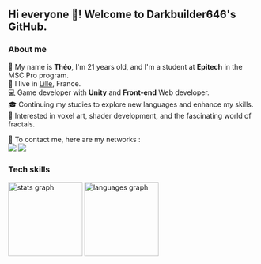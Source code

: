 ## Hi everyone 👋! Welcome to Darkbuilder646's GitHub.

### About me
<p>
  🧑 My name is <strong>Théo</strong>, I'm 21 years old, and I'm a student at <strong>Epitech</strong> in the MSC Pro program.<br/>
  💼 I live in <a href="https://www.google.com/maps?q=lille">Lille</a>, France.<br/>
  💻 Game developer with <strong>Unity</strong> and <strong>Front-end</strong> Web developer.<br/>
  🎓 Continuing my studies to explore new languages and enhance my skills.<br/>
   🧰 Interested in voxel art, shader development, and the fascinating world of fractals.
</p>

<p>
  📣 To contact me, here are my networks :<br/>
  <a href="mailto:theolejeune.sup@gmail.com?subject=[GitHub]%20first%20contact&body=Hello,%20I%27m%20contacting%20you%20about%20..."><img src="https://img.shields.io/badge/e‑mail-D14836.svg?style=for-the-badge&logo=GMail&logoColor=white"/></a>
  <a href="https://www.linkedin.com/in/th%C3%A9o-lejeune/"><img src="https://img.shields.io/badge/linkedin-0077B5.svg?style=for-the-badge&logo=linkedin&logoColor=white"/></a>
  <!--
  <a href="https://twitter.com/"><img src="https://img.shields.io/badge/twitter-1DA1F2.svg?style=for-the-badge&logo=twitter&logoColor=white"/></a>
  -->
</p>

### Tech skills 

<div align="left">
  <img src="https://github-readme-stats.vercel.app/api?username=Darkbuilder646&hide_title=false&hide_rank=false&show_icons=true&include_all_commits=true&count_private=true&disable_animations=false&theme=dracula&locale=en&hide_border=false" height="150" alt="stats graph"  />
  <img src="https://github-readme-stats.vercel.app/api/top-langs?username=Darkbuilder646&locale=en&hide_title=false&layout=compact&card_width=320&langs_count=5&theme=dracula&hide_border=false" height="150" alt="languages graph"  />
</div>
